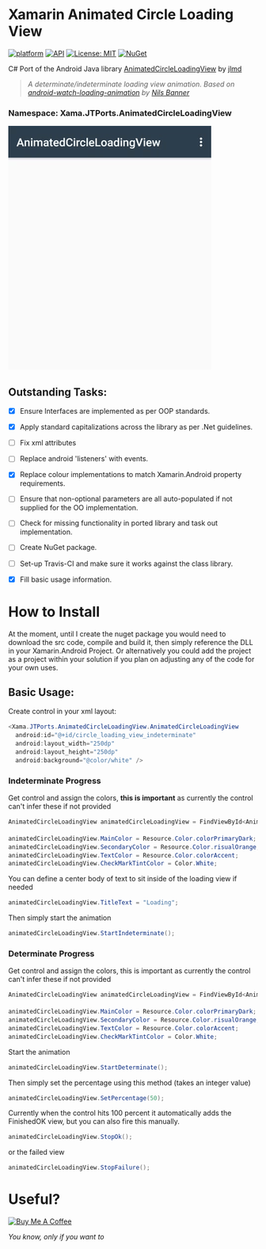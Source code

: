 # Xamarin Animated Circle Loading View
[![platform](https://img.shields.io/badge/platform-Xamarin.Android-brightgreen.svg)](https://www.xamarin.com/)
[![API](https://img.shields.io/badge/API-10%2B-orange.svg?style=flat)](https://android-arsenal.com/api?level=10s)
[![License: MIT](https://img.shields.io/badge/License-MIT-blue.svg)](https://opensource.org/licenses/MIT)
[![NuGet](https://img.shields.io/nuget/v/Xama.JTPorts.RippleBackground.svg?label=NuGet)](https://www.nuget.org/packages/Xama.JTPorts.RippleBackground/)

C# Port of the Android Java library [AnimatedCircleLoadingView](https://github.com/jlmd/AnimatedCircleLoadingView) by [jlmd](https://github.com/jlmd)

> _A determinate/indeterminate loading view animation.
> Based on [android-watch-loading-animation](http://www.materialup.com/posts/android-watch-loading-animation) 
> by [Nils Banner](http://www.materialup.com/NilsMedia)_

### Namespace: Xama.JTPorts.AnimatedCircleLoadingView

![!gif](https://github.com/DigitalSa1nt/Xama.JTPorts.AnimatedCircleLoadingView/blob/master/images/20190216_225349.gif?raw=true)

## Outstanding Tasks:

- [x] Ensure Interfaces are implemented as per OOP standards.

- [x] Apply standard capitalizations across the library as per .Net guidelines.

- [ ] Fix xml attributes

- [ ] Replace android 'listeners' with events.

- [x] Replace colour implementations to match Xamarin.Android property requirements.

- [ ] Ensure that non-optional parameters are all auto-populated if not supplied for the OO implementation.

- [ ] Check for missing functionality in ported library and task out implementation.

- [ ] Create NuGet package.

- [ ] Set-up Travis-CI and make sure it works against the class library.

- [x] Fill basic usage information.

# How to Install

At the moment, until I create the nuget package you would need to download the src code, compile and build it, then simply reference the DLL in your Xamarin.Android Project. Or alternatively you could add the project as a project within your solution if you plan on adjusting any of the code for your own uses.

## Basic Usage:

Create control in your xml layout:

```cs
<Xama.JTPorts.AnimatedCircleLoadingView.AnimatedCircleLoadingView
  android:id="@+id/circle_loading_view_indeterminate"
  android:layout_width="250dp"
  android:layout_height="250dp"
  android:background="@color/white" />
```
### Indeterminate Progress

Get control and assign the colors, **this is important** as currently the control can't infer these if not provided

```cs
AnimatedCircleLoadingView animatedCircleLoadingView = FindViewById<AnimatedCircleLoadingView>(Resource.Id.circle_loading_view_indeterminate);

animatedCircleLoadingView.MainColor = Resource.Color.colorPrimaryDark;
animatedCircleLoadingView.SecondaryColor = Resource.Color.risualOrange;
animatedCircleLoadingView.TextColor = Resource.Color.colorAccent;
animatedCircleLoadingView.CheckMarkTintColor = Color.White;
```

You can define a center body of text to sit inside of the loading view if needed

```cs
animatedCircleLoadingView.TitleText = "Loading";
```
Then simply start the animation

```cs
animatedCircleLoadingView.StartIndeterminate();
```

### Determinate Progress

Get control and assign the colors, this is important as currently the control can't infer these if not provided

```cs
AnimatedCircleLoadingView animatedCircleLoadingView = FindViewById<AnimatedCircleLoadingView>(Resource.Id.circle_loading_view_indeterminate);

animatedCircleLoadingView.MainColor = Resource.Color.colorPrimaryDark;
animatedCircleLoadingView.SecondaryColor = Resource.Color.risualOrange;
animatedCircleLoadingView.TextColor = Resource.Color.colorAccent;
animatedCircleLoadingView.CheckMarkTintColor = Color.White;
```

Start the animation

```cs
animatedCircleLoadingView.StartDeterminate();
```

Then simply set the percentage using this method (takes an integer value)

```cs
animatedCircleLoadingView.SetPercentage(50);
```

Currently when the control hits 100 percent it automatically adds the FinishedOK view, but you can also fire this manually.

```cs
animatedCircleLoadingView.StopOk();
```

or the failed view

```cs
animatedCircleLoadingView.StopFailure();
```

# Useful?
<a href="https://www.paypal.com/cgi-bin/webscr?cmd=_s-xclick&hosted_button_id=PFBEH42KW5P84" method="post" target="_top"><img src="https://camo.githubusercontent.com/b8efed595794b7c415163a48f4e4a07771b20abe/68747470733a2f2f7777772e6275796d6561636f666665652e636f6d2f6173736574732f696d672f637573746f6d5f696d616765732f707572706c655f696d672e706e67" alt="Buy Me A Coffee" style="height: auto !important;width: auto !important;" ></a>

 _You know, only if you want to_
